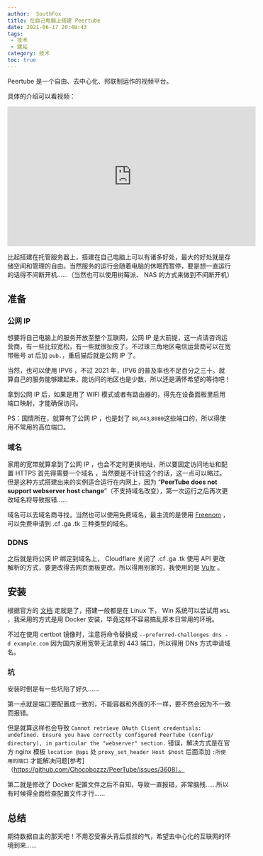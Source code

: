 ```yaml
---
author:  SouthFox
title: 在自己电脑上搭建 Peertube
date: 2021-06-17 20:48:43
tags:
 - 技术
 - 建站 
category: 技术
toc: true
---
```


Peertube 是一个自由、去中心化、邦联制运作的视频平台。

<!--more-->

具体的介绍可以看视频：

<iframe width="560" height="315" sandbox="allow-same-origin allow-scripts allow-popups" title="What is PeerTube?" src="https://framatube.org/videos/embed/9c9de5e8-0a1e-484a-b099-e80766180a6d?subtitle=zh" frameborder="0" allowfullscreen></iframe>

比起搭建在托管服务器上，搭建在自己电脑上可以有诸多好处，最大的好处就是存储空间和管理的自由。当然服务的运行会随着电脑的休眠而暂停，要是想一直运行的话得不间断开机……（当然也可以使用树莓派、 NAS 的方式来做到不间断开机）



## 准备

### 公网 IP

想要将自己电脑上的服务开放至整个互联网，公网 IP 是大前提，这一点请咨询运营商，有一些比较宽松，有一些就很扯皮了。不过珠三角地区电信运营商可以在宽带帐号 at 后加 `pub.`，重启猫后就是公网 IP 了。

当然，也可以使用 IPV6 ，不过 2021 年，IPV6 的普及率也不足百分之三十。就算自己的服务能够建起来，能访问的地区也是少数，所以还是满怀希望的等待吧！ 

拿到公网 IP 后，如果是用了 WIFI 模式或者有路由器的，得先在设备面板里启用端口映射，才能确保访问。



PS：国情所在，就算有了公网 IP ，也是封了 `80`,`443`,`8080`这些端口的，所以得使用不常用的高位端口。



### 域名

家用的宽带就算拿到了公网 IP ，也会不定时更换地址，所以要固定访问地址和配置 HTTPS 首先得需要一个域名 ，当然要是不计较这个的话，这一点可以略过。但是这种方式搭建出来的实例适合运行在内网上，因为  “**PeerTube does not support webserver host change**”（不支持域名改变），第一次运行之后再次更改域名将导致报错……

域名可以去域名商寻找，当然也可以使用免费域名，最主流的是使用 [Freenom](https://www.freenom.com/zh/index.html?lang=zh) ，可以免费申请到 .cf .ga .tk 三种类型的域名。



### DDNS

之后就是将公网 IP 绑定到域名上， Cloudflare 关闭了 .cf .ga .tk 使用 API 更改解析的方式，要更改得去网页面板更改。所以得用别家的，我使用的是 [Vultr](https://www.vultr.com/docs/how-to-setup-dynamic-dns) 。



## 安装

根据官方的 [文档](https://docs.joinpeertube.org/) 走就是了，搭建一般都是在 Linux 下， Win 系统可以尝试用 `WSL` ，我采用的方式是用 Docker 安装，毕竟这样不容易搞乱原本日常用的环境。

不过在使用 certbot 镜像时，注意将命令替换成 `--preferred-challenges dns -d example.com` 因为国内家用宽带无法拿到 443 端口，所以得用 DNs 方式申请域名。

### 坑

安装时倒是有一些坑陷了好久……

第一点就是端口要配置成一致的，不能容器和外面的不一样，要不然会因为不一致而报错。

但是就算这样也会导致 `Cannot retrieve OAuth Client credentials: undefined. Ensure you have correctly configured PeerTube (config/ directory), in particular the "webserver" section.` 错误，解决方式是在官方 nginx 模板 `location @api` 处 `proxy_set_header Host $host` 后面添加 `:所使用的端口` 才能解决问题[参考]（https://github.com/Chocobozzz/PeerTube/issues/3608）。



第二就是修改了 Docker 配置文件之后不自知，导致一直报错，非常脑残……所以有时候得全面检查配置文件才行…… 



## 总结

期待数据自主的那天吧！不用忍受寡头背后叔叔的气，希望去中心化的互联网的环境到来……
